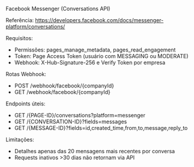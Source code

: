 Facebook Messenger (Conversations API)

Referência: https://developers.facebook.com/docs/messenger-platform/conversations/

Requisitos:
- Permissões: pages_manage_metadata, pages_read_engagement
- Token: Page Access Token (usuário com MESSAGING ou MODERATE)
- Webhook: X-Hub-Signature-256 e Verify Token por empresa

Rotas Webhook:
- POST /webhook/facebook/{companyId}
- GET /webhook/facebook/{companyId}

Endpoints úteis:
- GET /{PAGE-ID}/conversations?platform=messenger
- GET /{CONVERSATION-ID}?fields=messages
- GET /{MESSAGE-ID}?fields=id,created_time,from,to,message,reply_to

Limitações:
- Detalhes apenas das 20 mensagens mais recentes por conversa
- Requests inativos >30 dias não retornam via API


